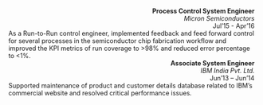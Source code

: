 <style>
.container {
  display: flex;
  width: 100%;
  flex-wrap: wrap;
  align-items: flex-start;
  justify-content: flex-end;
}

@media (max-width: 600px) {
  .container {
    flex-direction: column;
    align-items: center;
  }
}
  
.text {
  padding-left: 5px;
  padding-right: 5px;
}
</style>

<div class="container" style="font-size:90%;">
      <div class="text" align="right">
        <b>Process Control System Engineer</b><br>
        <i>Micron Semiconductors</i><br>
        Jul’15 - Apr’16<br>
      </div>
      <div class="text" align="left">
        As a Run-to-Run control engineer, 
        implemented feedback and feed forward control 
        for several processes in the semiconductor chip fabrication workflow 
        and improved the KPI metrics of run coverage to >98% 
        and reduced error percentage to <1%.
      </div>
      <div class="text" align="right">
        <b>Associate System Engineer</b><br>
        <i>IBM India Pvt. Ltd.</i><br>
        Jun’13 – Jun’14<br>
      </div>
      <div class="text" align="left">
        Supported maintenance of product and customer details database 
        related to IBM’s commercial website 
        and resolved critical performance issues.
      </div>
</div>

